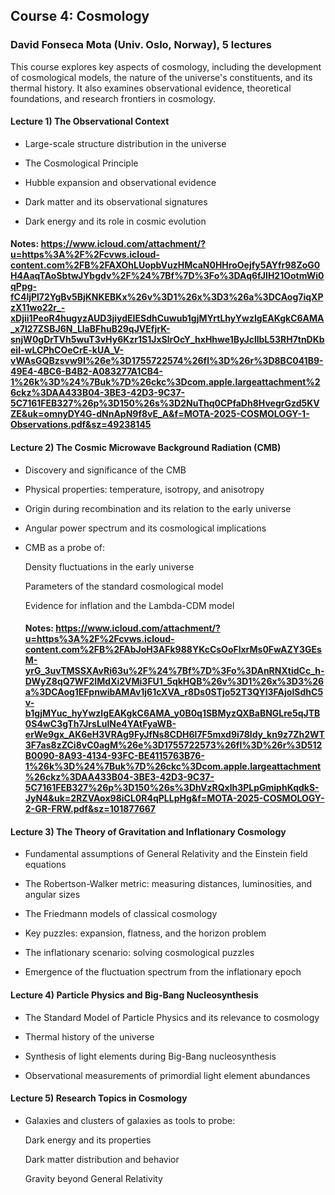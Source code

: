 ## Course 4: Cosmology
### David Fonseca Mota (Univ. Oslo, Norway), 5 lectures

This course explores key aspects of cosmology, including the development of cosmological models, the nature of the universe's constituents, and its thermal history. It also examines observational evidence, theoretical foundations, and research frontiers in cosmology.

#### Lecture 1) The Observational Context

- Large-scale structure distribution in the universe

- The Cosmological Principle

- Hubble expansion and observational evidence

- Dark matter and its observational signatures

- Dark energy and its role in cosmic evolution

#### Notes: https://www.icloud.com/attachment/?u=https%3A%2F%2Fcvws.icloud-content.com%2FB%2FAXOhLUopbVuzHMcaN0HHroOejfy5AYfr98ZoG0H4AaqTAoSbtwJYbgdv%2F%24%7Bf%7D%3Fo%3DAq6fJIH21OotmWi0qPpg-fC4ljPl72YgBv5BjKNKEBKx%26v%3D1%26x%3D3%26a%3DCAog7iqXPzX11wo22r_-xDjii1PeoR4hugyzAUD3jiydEIESdhCuwub1gjMYrtLhyYwzIgEAKgkC6AMA_x7I27ZSBJ6N_LlaBFhuB29qJVEfjrK-snjW0gDrTVh5wuT3vHy6Kzr1S1JxSlrOcY_hxHhwe1ByJcllbL53RH7tnDKbeil-wLCPhCOeCrE-kUA_V-vWAsGQBzsvw9I%26e%3D1755722574%26fl%3D%26r%3D8BC041B9-49E4-4BC6-B4B2-A083277A1CB4-1%26k%3D%24%7Buk%7D%26ckc%3Dcom.apple.largeattachment%26ckz%3DAA433B04-3BE3-42D3-9C37-5C7161FEB327%26p%3D150%26s%3D2NuThq0CPfaDh8HvegrGzd5KVZE&uk=omnyDY4G-dNnApN9f8vE_A&f=MOTA-2025-COSMOLOGY-1-Observations.pdf&sz=49238145

#### Lecture 2) The Cosmic Microwave Background Radiation (CMB)

- Discovery and significance of the CMB

- Physical properties: temperature, isotropy, and anisotropy

- Origin during recombination and its relation to the early universe

- Angular power spectrum and its cosmological implications
  
- CMB as a probe of:

  Density fluctuations in the early universe

  Parameters of the standard cosmological model

  Evidence for inflation and the Lambda-CDM model

  #### Notes: https://www.icloud.com/attachment/?u=https%3A%2F%2Fcvws.icloud-content.com%2FB%2FAbJoH3AFk988YKcCsOoFlxrMs0FwAZY3GEsM-yrG_3uvTMSSXAvRi63u%2F%24%7Bf%7D%3Fo%3DAnRNXtidCc_h-DWyZ8qQ7WF2IMdXi2VMi3FU1_5qkHQB%26v%3D1%26x%3D3%26a%3DCAog1EFpnwibAMAv1j61cXVA_r8Ds0STjo52T3QYl3FAjoISdhC5v-b1gjMYuc_hyYwzIgEAKgkC6AMA_y0B0q1SBMyzQXBaBNGLre5qJTB0S4wC3gTh7JrsLulNe4YAtFyaWB-erWe9gx_AK6eH3VRAg9FyJfNs8CDH6l7F5mxd9i78ldy_kn9z7Zh2WT3F7as8zZCi8vC0agM%26e%3D1755722573%26fl%3D%26r%3D512B0090-8A93-4134-93FC-BE4115763B76-1%26k%3D%24%7Buk%7D%26ckc%3Dcom.apple.largeattachment%26ckz%3DAA433B04-3BE3-42D3-9C37-5C7161FEB327%26p%3D150%26s%3DhVzRQxlh3PLpGmiphKqdkS-JyN4&uk=2RZVAox98iCL0R4qPLLpHg&f=MOTA-2025-COSMOLOGY-2-GR-FRW.pdf&sz=101877667

#### Lecture 3) The Theory of Gravitation and Inflationary Cosmology

- Fundamental assumptions of General Relativity and the Einstein field equations
  
- The Robertson-Walker metric: measuring distances, luminosities, and angular sizes
  
- The Friedmann models of classical cosmology
  
- Key puzzles: expansion, flatness, and the horizon problem
  
- The inflationary scenario: solving cosmological puzzles
  
- Emergence of the fluctuation spectrum from the inflationary epoch

#### Lecture 4) Particle Physics and Big-Bang Nucleosynthesis

- The Standard Model of Particle Physics and its relevance to cosmology
  
- Thermal history of the universe
  
- Synthesis of light elements during Big-Bang nucleosynthesis
  
- Observational measurements of primordial light element abundances

#### Lecture 5) Research Topics in Cosmology

- Galaxies and clusters of galaxies as tools to probe:

  Dark energy and its properties

  Dark matter distribution and behavior

  Gravity beyond General Relativity

